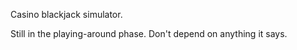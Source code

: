 
Casino blackjack simulator.

Still in the playing-around phase. Don't depend on anything it says.


